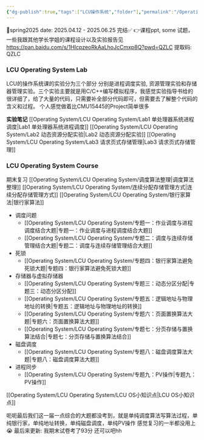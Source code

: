```yaml
---
{"dg-publish":true,"tags":["LCU操作系统","folder"],"permalink":"/Operating System/LCU Operating System/LCU Operating System/","dgPassFrontmatter":true,"noteIcon":""}
---
```


📅spring2025 date: 2025.04.12 - 2025.06.25 完结✅
👉课程ppt, some 试题，一些我跟其他学长学姐的课程设计以及实验报告见 https://pan.baidu.com/s/1HIcpzeoRkAaLhoJcCmxp8Q?pwd=QZLC 提取码: QZLC 
### LCU Operating System Lab
LCU的操作系统课的实验分为三个部分 分别是进程调度实验, 资源管理实验和存储器管理实验。三个实验主要就是用C/C++编写模拟程序，我感觉实验指导书给的很详细了，给了大量的代码，只需要补全部分代码即可，但需要去了解整个代码的含义和过程。
个人感觉做着比CMU15445的Project简单很多

**实验笔记**
[[Operating System/LCU Operating System/Lab1 单处理器系统进程调度\|Lab1 单处理器系统进程调度]]
[[Operating System/LCU Operating System/Lab2 动态资源分配实验\|Lab2 动态资源分配实验]]
[[Operating System/LCU Operating System/Lab3 请求页式存储管理\|Lab3 请求页式存储管理]]

### LCU Operating System Course
期末复习
[[Operating System/LCU Operating System/调度算法整理\|调度算法整理]]
[[Operating System/LCU Operating System/连续分配存储管理方式\|连续分配存储管理方式]]
[[Operating System/LCU Operating System/银行家算法\|银行家算法]]

- 调度问题
	- [[Operating System/LCU Operating System/专题一：作业调度与进程调度结合大题\|专题一：作业调度与进程调度结合大题]]
	- [[Operating System/LCU Operating System/专题二：调度与连续存储管理结合大题\|专题二：调度与连续存储管理结合大题]]
- 死锁
	- [[Operating System/LCU Operating System/专题四：银行家算法避免死锁大题\|专题四：银行家算法避免死锁大题]]
- 存储器与虚拟存储器
	- [[Operating System/LCU Operating System/专题三：动态分区分配\|专题三：动态分区分配]]
	- [[Operating System/LCU Operating System/专题五：逻辑地址与物理地址的转换\|专题五：逻辑地址与物理地址的转换]]
	- [[Operating System/LCU Operating System/专题六：页面置换算法大题\|专题六：页面置换算法大题]]
	- [[Operating System/LCU Operating System/专题七：分页存储与置换算法结合\|专题七：分页存储与置换算法结合]]
- 磁盘调度
	- [[Operating System/LCU Operating System/专题八：磁盘调度算法大题\|专题八：磁盘调度算法大题]]
- 进程同步
	- [[Operating System/LCU Operating System/专题九：PV操作\|专题九：PV操作]]


[[Operating System/LCU Operating System/LCU OS小知识点\|LCU OS小知识点]]

呃呃最后我们这一届一点综合的大题都没考到，就是单纯调度算法写算法过程，单纯银行家，单纯地址转换，单纯磁盘调度，单纯PV操作 感觉复习的一半都没用上😭 
最后来更新: 我期末试卷考了93分 还可以吧hh